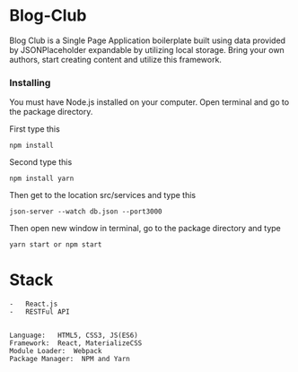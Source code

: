 # Blog-Club

Blog Club is a Single Page Application boilerplate built using data provided by JSONPlaceholder expandable by utilizing local storage. 
Bring your own authors, start creating content and utilize this framework.

### Installing

You must have Node.js installed on your computer. Open terminal and go to the package directory.

First type this

``` 
npm install 
```

Second type this

```
npm install yarn 
```

Then get to the location src/services and type this

```
json-server --watch db.json --port3000
```

Then open new window in terminal, go to the package directory and type 

```
yarn start or npm start
```

# Stack

    -   React.js
    -   RESTFul API


    Language:   HTML5, CSS3, JS(ES6)
    Framework:  React, MaterializeCSS
    Module Loader:  Webpack
    Package Manager:  NPM and Yarn
 
